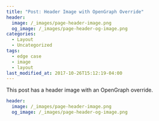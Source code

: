 ```yaml
---
title: "Post: Header Image with OpenGraph Override"
header:
  image: /_images/page-header-image.png
  og_image: /_images/page-header-og-image.png
categories:
  - Layout
  - Uncategorized
tags:
  - edge case
  - image
  - layout
last_modified_at: 2017-10-26T15:12:19-04:00
---
```


This post has a header image with an OpenGraph override.

```yaml
header:
  image: /_images/page-header-image.png
  og_image: /_images/page-header-og-image.png
```